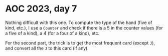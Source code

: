 # AOC 2023, day 7

Nothing difficult with this one. To compute the type of the hand (five of kind, etc.), I use a `Counter` and check if there is a 5 in the counter values (for a five of a kind), a 4 (for a four of a kind), etc.

For the second part, the trick is to get the most frequent card (except `J`), and convert all the `J` to this card (if any).